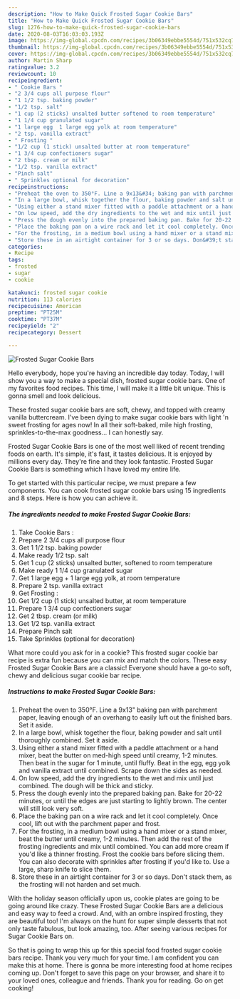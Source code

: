 ```yaml
---
description: "How to Make Quick Frosted Sugar Cookie Bars"
title: "How to Make Quick Frosted Sugar Cookie Bars"
slug: 1276-how-to-make-quick-frosted-sugar-cookie-bars
date: 2020-08-03T16:03:03.193Z
image: https://img-global.cpcdn.com/recipes/3b06349ebbe5554d/751x532cq70/frosted-sugar-cookie-bars-recipe-main-photo.jpg
thumbnail: https://img-global.cpcdn.com/recipes/3b06349ebbe5554d/751x532cq70/frosted-sugar-cookie-bars-recipe-main-photo.jpg
cover: https://img-global.cpcdn.com/recipes/3b06349ebbe5554d/751x532cq70/frosted-sugar-cookie-bars-recipe-main-photo.jpg
author: Martin Sharp
ratingvalue: 3.2
reviewcount: 10
recipeingredient:
- " Cookie Bars "
- "2 3/4 cups all purpose flour"
- "1 1/2 tsp. baking powder"
- "1/2 tsp. salt"
- "1 cup (2 sticks) unsalted butter softened to room temperature"
- "1 1/4 cup granulated sugar"
- "1 large egg  1 large egg yolk at room temperature"
- "2 tsp. vanilla extract"
- " Frosting "
- "1/2 cup (1 stick) unsalted butter at room temperature"
- "1 3/4 cup confectioners sugar"
- "2 tbsp. cream or milk"
- "1/2 tsp. vanilla extract"
- "Pinch salt"
- " Sprinkles optional for decoration"
recipeinstructions:
- "Preheat the oven to 350°F. Line a 9x13&#34; baking pan with parchment paper, leaving enough of an overhang to easily luft out the finished bars. Set it aside."
- "In a large bowl, whisk together the flour, baking powder and salt until thoroughly combined. Set it aside."
- "Using either a stand mixer fitted with a paddle attachment or a hand mixer, beat the butter on med-high speed until creamy, 1-2 minutes. Then beat in the sugar for 1 minute, until fluffy. Beat in the egg, egg yolk and vanilla extract until combined. Scrape down the sides as needed."
- "On low speed, add the dry ingredients to the wet and mix until just combined. The dough will be thick and sticky."
- "Press the dough evenly into the prepared baking pan. Bake for 20-22 minutes, or until the edges are just starting to lightly brown. The center will still look very soft."
- "Place the baking pan on a wire rack and let it cool completely. Once cool, lift out with the parchment paper and frost."
- "For the frosting, in a medium bowl using a hand mixer or a stand mixer, beat the butter until creamy, 1-2 minutes. Then add the rest of the frosting ingredients and mix until combined. You can add more cream if you&#39;d like a thinner frosting. Frost the cookie bars before slicing them. You can also decorate with sprinkles after frosting if you&#39;d like to. Use a large, sharp knife to slice them."
- "Store these in an airtight container for 3 or so days. Don&#39;t stack them, as the frosting will not harden and set much."
categories:
- Recipe
tags:
- frosted
- sugar
- cookie

katakunci: frosted sugar cookie 
nutrition: 113 calories
recipecuisine: American
preptime: "PT25M"
cooktime: "PT37M"
recipeyield: "2"
recipecategory: Dessert

---
```



![Frosted Sugar Cookie Bars](https://img-global.cpcdn.com/recipes/3b06349ebbe5554d/751x532cq70/frosted-sugar-cookie-bars-recipe-main-photo.jpg)

Hello everybody, hope you're having an incredible day today. Today, I will show you a way to make a special dish, frosted sugar cookie bars. One of my favorites food recipes. This time, I will make it a little bit unique. This is gonna smell and look delicious.

These frosted sugar cookie bars are soft, chewy, and topped with creamy vanilla buttercream. I&#39;ve been dying to make sugar cookie bars with light &#39;n sweet frosting for ages now! In all their soft-baked, mile high frosting, sprinkles-to-the-max goodness… I can honestly say.

Frosted Sugar Cookie Bars is one of the most well liked of recent trending foods on earth. It's simple, it's fast, it tastes delicious. It is enjoyed by millions every day. They're fine and they look fantastic. Frosted Sugar Cookie Bars is something which I have loved my entire life.


To get started with this particular recipe, we must prepare a few components. You can cook frosted sugar cookie bars using 15 ingredients and 8 steps. Here is how you can achieve it.

<!--inarticleads1-->

##### The ingredients needed to make Frosted Sugar Cookie Bars:

1. Take  Cookie Bars :
1. Prepare 2 3/4 cups all purpose flour
1. Get 1 1/2 tsp. baking powder
1. Make ready 1/2 tsp. salt
1. Get 1 cup (2 sticks) unsalted butter, softened to room temperature
1. Make ready 1 1/4 cup granulated sugar
1. Get 1 large egg + 1 large egg yolk, at room temperature
1. Prepare 2 tsp. vanilla extract
1. Get  Frosting :
1. Get 1/2 cup (1 stick) unsalted butter, at room temperature
1. Prepare 1 3/4 cup confectioners sugar
1. Get 2 tbsp. cream (or milk)
1. Get 1/2 tsp. vanilla extract
1. Prepare Pinch salt
1. Take  Sprinkles (optional for decoration)


What more could you ask for in a cookie? This frosted sugar cookie bar recipe is extra fun because you can mix and match the colors. These easy Frosted Sugar Cookie Bars are a classic! Everyone should have a go-to soft, chewy and delicious sugar cookie bar recipe. 

<!--inarticleads2-->

##### Instructions to make Frosted Sugar Cookie Bars:

1. Preheat the oven to 350°F. Line a 9x13&#34; baking pan with parchment paper, leaving enough of an overhang to easily luft out the finished bars. Set it aside.
1. In a large bowl, whisk together the flour, baking powder and salt until thoroughly combined. Set it aside.
1. Using either a stand mixer fitted with a paddle attachment or a hand mixer, beat the butter on med-high speed until creamy, 1-2 minutes. Then beat in the sugar for 1 minute, until fluffy. Beat in the egg, egg yolk and vanilla extract until combined. Scrape down the sides as needed.
1. On low speed, add the dry ingredients to the wet and mix until just combined. The dough will be thick and sticky.
1. Press the dough evenly into the prepared baking pan. Bake for 20-22 minutes, or until the edges are just starting to lightly brown. The center will still look very soft.
1. Place the baking pan on a wire rack and let it cool completely. Once cool, lift out with the parchment paper and frost.
1. For the frosting, in a medium bowl using a hand mixer or a stand mixer, beat the butter until creamy, 1-2 minutes. Then add the rest of the frosting ingredients and mix until combined. You can add more cream if you&#39;d like a thinner frosting. Frost the cookie bars before slicing them. You can also decorate with sprinkles after frosting if you&#39;d like to. Use a large, sharp knife to slice them.
1. Store these in an airtight container for 3 or so days. Don&#39;t stack them, as the frosting will not harden and set much.


With the holiday season officially upon us, cookie plates are going to be going around like crazy. These Frosted Sugar Cookie Bars are a delicious and easy way to feed a crowd. And, with an ombre inspired frosting, they are beautiful too! I&#39;m always on the hunt for super simple desserts that not only taste fabulous, but look amazing, too. After seeing various recipes for Sugar Cookie Bars on. 

So that is going to wrap this up for this special food frosted sugar cookie bars recipe. Thank you very much for your time. I am confident you can make this at home. There is gonna be more interesting food at home recipes coming up. Don't forget to save this page on your browser, and share it to your loved ones, colleague and friends. Thank you for reading. Go on get cooking!
